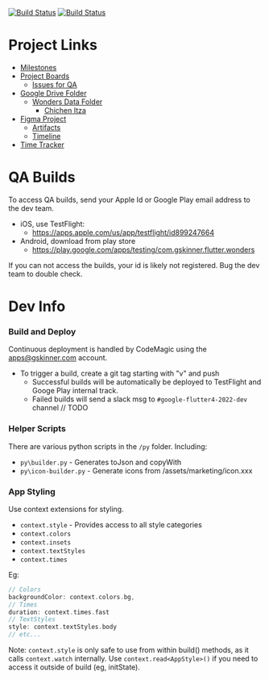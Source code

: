<a href="https://github.com/gskinnerTeam/flutter-wonders-app/actions"><img src="https://github.com/gskinnerTeam/flutter-wonders-app/workflows/integration_tests/badge.svg" alt="Build Status"></a>  <a href="https://github.com/gskinnerTeam/flutter-wonders-app/actions"><img src="https://github.com/gskinnerTeam/flutter-wonders-app/workflows/widget_tests/badge.svg" alt="Build Status"></a>
# Project Links

- [Milestones](https://github.com/gskinnerTeam/flutter-wonders-app/milestones?direction=asc&sort=due_date&state=open)
- [Project Boards](https://github.com/orgs/gskinnerTeam/projects/4/views/4)
  - [Issues for QA](https://github.com/orgs/gskinnerTeam/projects/4/views/6)
- [Google Drive Folder](https://drive.google.com/drive/folders/1tKwqBFGll87pK-iXon0AwpW36oRDCYAt)
  - [Wonders Data Folder](https://drive.google.com/drive/folders/1U2Z1axcJh8v65fUiXmJEDJKAdtK1R4WA) 
    - [Chichen Itza](https://docs.google.com/document/d/1_YDWlRiAFz-8kPvHJo2X5UyNi6jk5YGlBBwe2v5KcN4/edit)
- [Figma Project](https://www.figma.com/file/814LAO3wAzMNbB7YYPZpnZ/Wireframe)
  - [Artifacts](https://www.figma.com/file/814LAO3wAzMNbB7YYPZpnZ/Wireframe?node-id=785%3A7621)
  - [Timeline](https://www.figma.com/file/814LAO3wAzMNbB7YYPZpnZ/Wireframe?node-id=785%3A6853)
- [Time Tracker](https://timetracker.gskinner.com/#c=CD164420-AFD3-4BD6-B60D-BDEB28253846&p=82826D2A-E5E5-4D56-B689-B9DBF169A2D0&t=EAB922B4-2402-49CC-9666-D3FA76A2C33A)

# QA Builds
To access QA builds, send your Apple Id or Google Play email address to the dev team.
- iOS, use TestFlight:
  - https://apps.apple.com/us/app/testflight/id899247664
- Android, download from play store
  - https://play.google.com/apps/testing/com.gskinner.flutter.wonders

If you can not access the builds, your id is likely not registered. Bug the dev team to double check.

# Dev Info

### Build and Deploy
Continuous deployment is handled by CodeMagic using the apps@gskinner.com account. 
- To trigger a build, create a git tag starting with "v" and push
  - Successful builds will be automatically be deployed to TestFlight and Googe Play internal track.
  - Failed builds will send a slack msg to `#google-flutter4-2022-dev` channel // TODO

### Helper Scripts
There are various python scripts in the `/py` folder. Including:
- `py\builder.py` - Generates toJson and copyWith
- `py\icon-builder.py` - Generate icons from /assets/marketing/icon.xxx

### App Styling
Use context extensions for styling. 
- `context.style` - Provides access to all style categories
- `context.colors`
- `context.insets`
- `context.textStyles`
- `context.times`

Eg:
```dart
// Colors
backgroundColor: context.colors.bg,
// Times
duration: context.times.fast
// TextStyles
style: context.textStyles.body
// etc...
```

Note: `context.style` is only safe to use from within build() methods, as it calls `context.watch` internally. Use `context.read<AppStyle>()` if you need to access it outside of build (eg, initState).
